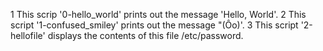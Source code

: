1 This scrip '0-hello_world' prints out the message 'Hello, World'.
2 This script '1-confused_smiley' prints out the message "(Ôo)'.
3 This script '2-hellofile' displays the contents of this file /etc/password.
